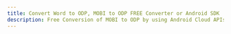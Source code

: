 ---title: Convert Word to ODP, MOBI to ODP FREE Converter or Android SDKdescription: Free Conversion of MOBI to ODP by using Android Cloud APIs & SDKs. Also Create, Edit & Render Microsoft Word & OpenOffice documents in the Cloud.---